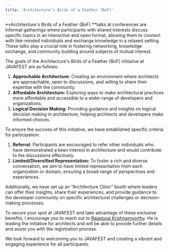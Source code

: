 ```yaml
---
title: 'Architecture’s Birds of a Feather (BoF)'
---
```


**Architecture's Birds of a Feather (BoF) **talks at conferences are informal gatherings where participants with shared interests discuss specific topics in an interactive and open format, allowing them to connect with like-minded individuals and exchange knowledge in a relaxed setting. These talks play a crucial role in fostering networking, knowledge exchange, and community building around subjects of mutual interest.

The goals of the Architecture's Birds of a Feather (BoF) initiative at JAVAFEST are as follows:

1. **Approchable Architecture:** Creating an environment where architects are approachable, open to discussions, and willing to share their expertise with the community.
2. **Affordable Architecture:** Exploring ways to make architectural practices more affordable and accessible to a wider range of developers and organizations.
3. **Logical Decision Making:** Providing guidance and insights on logical decision making in architecture, helping architects and developers make informed choices.

To ensure the success of this initiative, we have established specific criteria for participation:

1. **Referral:** Participants are encouraged to refer other individuals who have demonstrated a keen interest in architecture and would contribute to the discussions effectively.
2. **Limited/Diversified Representation:** To foster a rich and diverse conversation, we aim to have limited representation from each organization or domain, ensuring a broad range of perspectives and experiences.

Additionally, we have set up an "Architecture Clinic" booth where leaders can offer their insights, share their experiences, and provide guidance to the developer community on specific architectural challenges or decision-making processes.

To secure your spot at JAVAFEST and take advantage of these exclusive benefits, I encourage you to reach out to [Rajadurai Krishnamoorthy](https://www.linkedin.com/in/rajaduraikrishnamoorthy/). He is leading the initiative for architects and will be able to provide further details and assist you with the registration process.

We look forward to welcoming you to JAVAFEST and creating a vibrant and engaging experience for all participants.